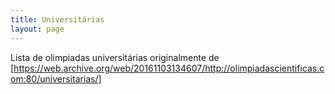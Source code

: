 ```yaml
---
title: Universitárias
layout: page
---
```


Lista de olimpiadas universitárias originalmente de [https://web.archive.org/web/20161103134607/http://olimpiadascientificas.com:80/universitarias/]

